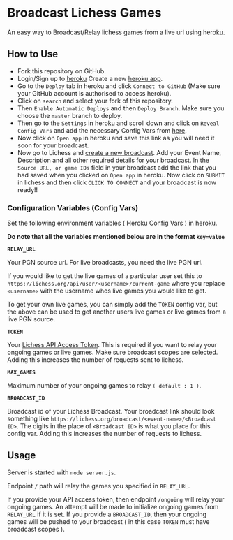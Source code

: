 # Broadcast Lichess Games

An easy way to Broadcast/Relay lichess games from a live url using heroku.

## How to Use

- Fork this repository on GitHub.
- Login/Sign up to [heroku](https://signup.heroku.com) Create a new [heroku app](https://dashboard.heroku.com/new-app).
- Go to the `Deploy` tab in heroku and click `Connect to GitHub` (Make sure your GitHub account is authorised to access heroku).
- Click on `search` and select your fork of this repository.
- Then `Enable Automatic Deploys` and then `Deploy Branch`. Make sure you choose the `master` branch to deploy.
- Then go to the `Settings` in heroku and scroll down and click on `Reveal Config Vars` and add the necessary Config Vars from [here](https://github.com/TheYoBots/Broadcast-Lichess-Games#configuration-variables).
- Now click on `Open app` in heroku and save this link as you will need it soon for your broadcast.
- Now go to Lichess and [create a new broadcast](https://lichess.org/broadcast/new). Add your Event Name, Description and all other required details for your broadcast. In the `Source URL, or game IDs` field in your broadcast add the link that you had saved when you clicked on `Open app` in heroku. Now click on `SUBMIT` in lichess and then click `CLICK TO CONNECT` and your broadcast is now ready!!

### Configuration Variables (Config Vars)

Set the following environment variables ( Heroku Config Vars ) in heroku.

**Do note that all the variables mentioned below are in the format `key=value`**

**`RELAY_URL`**

Your PGN source url. For live broadcasts, you need the live PGN url. 

If you would like to get the live games of a particular user set this to `https://lichess.org/api/user/<username>/current-game` where you replace `<username>` with the username whos live games you would like to get.

To get your own live games, you can simply add the `TOKEN` config var, but the above can be used to get another users live games or live games from a live PGN source.

**`TOKEN`**

Your [Lichess API Access Token](https://lichess.org/account/oauth/token/create?scopes[]=study:write&description=Broadcasting+Token). This is required if you want to relay your ongoing games or live games. Make sure broadcast scopes are selected. Adding this increases the number of requests sent to lichess.

**`MAX_GAMES`**

Maximum number of your ongoing games to relay `( default : 1 )`.

**`BROADCAST_ID`**

Broadcast id of your Lichess Broadcast. Your broadcast link should look something like `https://lichess.org/broadcast/<event-name>/<Broadcast ID>`. The digits in the place of `<Broadcast ID>` is what you place for this config var. Adding this increases the number of requests to lichess.

## Usage

Server is started with `node server.js`.

Endpoint `/` path will relay the games you specified in `RELAY_URL`.

If you provide your API access token, then endpoint `/ongoing` will relay your ongoing games. An attempt will be made to initialize ongoing games from `RELAY_URL` if it is set. If you provide a `BROADCAST_ID`, then your ongoing games will be pushed to your broadcast ( in this case `TOKEN` must have broadcast scopes ).
